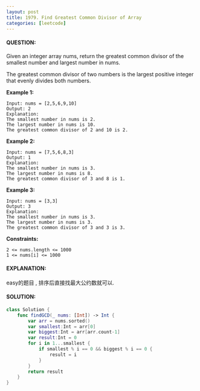 ```yaml
---
layout: post
title: 1979. Find Greatest Common Divisor of Array
categories: [leetcode]
---
```

#### QUESTION:
Given an integer array nums, return the greatest common divisor of the smallest number and largest number in nums.

The greatest common divisor of two numbers is the largest positive integer that evenly divides both numbers.

 

__Example 1:__
```
Input: nums = [2,5,6,9,10]
Output: 2
Explanation:
The smallest number in nums is 2.
The largest number in nums is 10.
The greatest common divisor of 2 and 10 is 2.
```
__Example 2:__
```
Input: nums = [7,5,6,8,3]
Output: 1
Explanation:
The smallest number in nums is 3.
The largest number in nums is 8.
The greatest common divisor of 3 and 8 is 1.
```
__Example 3:__
```
Input: nums = [3,3]
Output: 3
Explanation:
The smallest number in nums is 3.
The largest number in nums is 3.
The greatest common divisor of 3 and 3 is 3.
```

__Constraints:__
```
2 <= nums.length <= 1000
1 <= nums[i] <= 1000
```
#### EXPLANATION:

easy的题目 , 排序后直接找最大公约数就可以.

#### SOLUTION:
```swift
class Solution {
    func findGCD(_ nums: [Int]) -> Int {
        var arr = nums.sorted()
        var smallest:Int = arr[0]
        var biggest:Int = arr[arr.count-1]
        var result:Int = 0
        for i in 1...smallest {
            if smallest % i == 0 && biggest % i == 0 {
                result = i
            }
        }
        return result
    }
}
```
